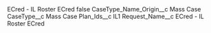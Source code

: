 <?xml version="1.0" encoding="UTF-8"?>
<CustomMetadata xmlns="http://soap.sforce.com/2006/04/metadata" xmlns:xsi="http://www.w3.org/2001/XMLSchema-instance" xmlns:xsd="http://www.w3.org/2001/XMLSchema">
    <label>ECred - IL Roster ECred</label>
    <protected>false</protected>
    <values>
        <field>CaseType_Name_Origin__c</field>
        <value xsi:type="xsd:string">Mass Case</value>
    </values>
    <values>
        <field>CaseType__c</field>
        <value xsi:type="xsd:string">Mass Case</value>
    </values>
    <values>
        <field>Plan_Ids__c</field>
        <value xsi:type="xsd:string">IL1</value>
    </values>
    <values>
        <field>Request_Name__c</field>
        <value xsi:type="xsd:string">ECred - IL Roster ECred</value>
    </values>
</CustomMetadata>
